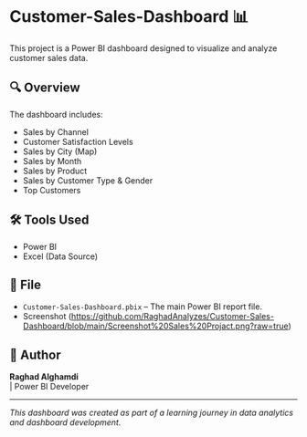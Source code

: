 # Customer-Sales-Dashboard 📊

This project is a Power BI dashboard designed to visualize and analyze customer sales data.

## 🔍 Overview
The dashboard includes:
- Sales by Channel
- Customer Satisfaction Levels
- Sales by City (Map)
- Sales by Month
- Sales by Product
- Sales by Customer Type & Gender
- Top Customers

## 🛠 Tools Used
- Power BI
- Excel (Data Source)

## 📁 File
- `Customer-Sales-Dashboard.pbix` – The main Power BI report file.
- Screenshot (https://github.com/RaghadAnalyzes/Customer-Sales-Dashboard/blob/main/Screenshot%20Sales%20Projact.png?raw=true)

## 👤 Author
**Raghad Alghamdi**  
| Power BI Developer  


---

*This dashboard was created as part of a learning journey in data analytics and dashboard development.*
